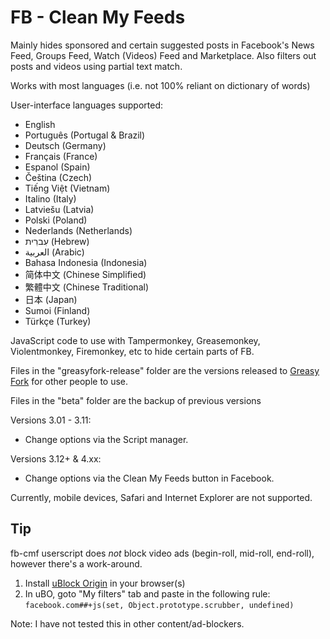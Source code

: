 # FB - Clean My Feeds

Mainly hides sponsored and certain suggested posts in Facebook's News Feed, Groups Feed, Watch (Videos) Feed and Marketplace. Also filters out posts and videos using partial text match.

Works with most languages (i.e. not 100% reliant on dictionary of words)

User-interface languages supported:
- English
- Português (Portugal & Brazil)
- Deutsch (Germany)
- Français (France)
- Espanol (Spain)
- Čeština (Czech)
- Tiếng Việt (Vietnam)
- Italino (Italy)
- Latviešu (Latvia)
- Polski (Poland)
- Nederlands (Netherlands)
- עִברִית (Hebrew)
- العربية (Arabic)
- Bahasa Indonesia (Indonesia)
- 简体中文 (Chinese Simplified)
- 繁體中文 (Chinese Traditional)
- 日本 (Japan)
- Sumoi (Finland)
- Türkçe (Turkey)

JavaScript code to use with Tampermonkey, Greasemonkey, Violentmonkey, Firemonkey, etc to hide certain parts of FB.

Files in the "greasyfork-release" folder are the versions released to [Greasy Fork](https://greasyfork.org/en/scripts/431970-fb-clean-my-feeds) for other people to use.

Files in the "beta" folder are the backup of previous versions

Versions 3.01 - 3.11: 
- Change options via the Script manager.

Versions 3.12+ & 4.xx: 
- Change options via the Clean My Feeds button in Facebook.


Currently, mobile devices, Safari and Internet Explorer are not supported.

## Tip
fb-cmf userscript does _not_ block video ads (begin-roll, mid-roll, end-roll), however there's a work-around.
1) Install [uBlock Origin](https://github.com/gorhill/uBlock) in your browser(s)
2) In uBO, goto "My filters" tab and paste in the following rule: `facebook.com##+js(set, Object.prototype.scrubber, undefined)`

Note: I have not tested this in other content/ad-blockers.
